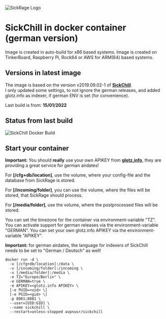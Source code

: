 ![SickRage Logo](https://user-images.githubusercontent.com/390379/47651259-f1be4000-db3f-11e8-895f-bae17d5ca467.png)

**SickChill in docker container (german version)**     
===

Image is created in auto-build for x86 based systems.
Image is created on TinkerBoard, Raspberry Pi, Rock64 or AWS for ARM(64) based systems.

Versions in latest image
---
The image is based on the version v2019.09.02-1 of **[SickChill](https://github.com/SickChill/SickChill "SickChill GitHub")**.    
I only updated some settings, to not ignore the german releases, and added glotz.info as indexer, if german ENV is set (for convenience).

Last build is from: **15/01/2022**

Status from last build
----
![SickChill Docker Build](https://github.com/avpnusr/sickchill/workflows/SickChill%20Docker%20Build/badge.svg)

Start your container
-----
**Important:** You should **really** use your own APIKEY from **[glotz.info](https://www.glotz.info)**, they are providing a great service for german airdates!

For **[/cfg+db/location]**, use the volume, where your config-file and the database from SickRage is stored.

For **[/incoming/folder]**, you can use the volume, where the files will be stored, that SickRage should process.

For **[/media/folder]**, use the volume, where the postprocessed files will be stored.

You can set the timezone for the container via environment-variable "TZ".    
You can activate support for german releases via the environment-variable "GERMAN".
You can set your own glotz.info APIKEY via the environment-variable "APIKEY".

**Important:** for german airdates, the language for indexers of SickChill needs to be set to "German / Deutsch" as well!

```
docker run -d \
  -v [/cfg+db/location]:/data \
  -v [/incoming/folder]:/incoming \
  -v [/media/folder]:/media \
  -e TZ="Europe/Berlin" \
  -e GERMAN=true \
  -e APIKEY=<glotz.info APIKEY> \
  [-e PUID=<uid> \]
  [-e PGID=<gid> \]
  -p 8081:8081 \
  --user=[UID:GID] \
  --name sickchill \
  --restart=unless-stopped avpnusr/sickchill
```
